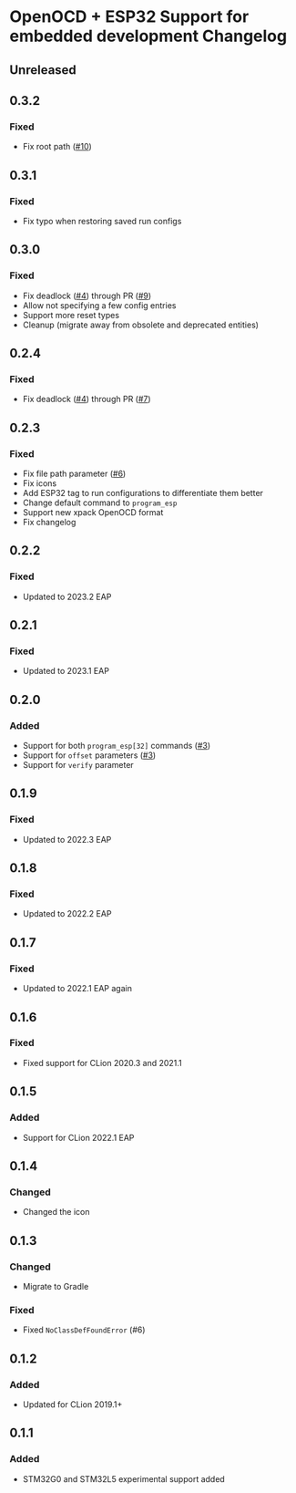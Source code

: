 # OpenOCD + ESP32 Support for embedded development Changelog

## Unreleased

## 0.3.2

### Fixed
- Fix root path ([#10](https://github.com/ThexXTURBOXx/clion-embedded-esp32/pull/10))

## 0.3.1

### Fixed
- Fix typo when restoring saved run configs

## 0.3.0

### Fixed
- Fix deadlock ([#4](https://github.com/ThexXTURBOXx/clion-embedded-esp32/issues/4)) through PR ([#9](https://github.com/ThexXTURBOXx/clion-embedded-esp32/pull/9))
- Allow not specifying a few config entries
- Support more reset types
- Cleanup (migrate away from obsolete and deprecated entities)

## 0.2.4

### Fixed
- Fix deadlock ([#4](https://github.com/ThexXTURBOXx/clion-embedded-esp32/issues/4)) through PR ([#7](https://github.com/ThexXTURBOXx/clion-embedded-esp32/pull/7))

## 0.2.3

### Fixed
- Fix file path parameter ([#6](https://github.com/ThexXTURBOXx/clion-embedded-esp32/issues/6))
- Fix icons
- Add ESP32 tag to run configurations to differentiate them better
- Change default command to `program_esp`
- Support new xpack OpenOCD format
- Fix changelog

## 0.2.2

### Fixed
- Updated to 2023.2 EAP

## 0.2.1

### Fixed
- Updated to 2023.1 EAP

## 0.2.0

### Added
- Support for both `program_esp[32]` commands ([#3](https://github.com/ThexXTURBOXx/clion-embedded-esp32/pull/3))
- Support for `offset` parameters ([#3](https://github.com/ThexXTURBOXx/clion-embedded-esp32/pull/3))
- Support for `verify` parameter

## 0.1.9

### Fixed
- Updated to 2022.3 EAP

## 0.1.8

### Fixed
- Updated to 2022.2 EAP

## 0.1.7

### Fixed
- Updated to 2022.1 EAP again

## 0.1.6

### Fixed
- Fixed support for CLion 2020.3 and 2021.1

## 0.1.5

### Added
- Support for CLion 2022.1 EAP

## 0.1.4

### Changed
- Changed the icon

## 0.1.3

### Changed
- Migrate to Gradle

### Fixed
- Fixed `NoClassDefFoundError` (#6)

## 0.1.2

### Added
- Updated for CLion 2019.1+

## 0.1.1

### Added
- STM32G0 and STM32L5 experimental support added
